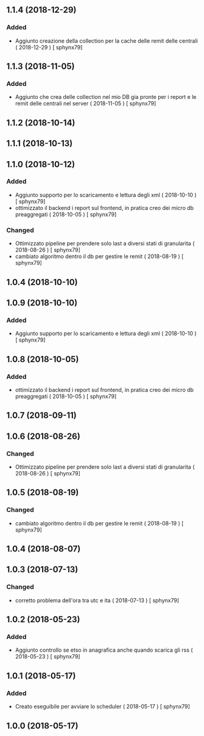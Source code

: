 ## 1.1.4 (2018-12-29)
### Added
-  Aggiunto creazione della collection per la cache delle remit delle centrali  ( 2018-12-29 ) [ sphynx79]



## 1.1.3 (2018-11-05)
### Added
-  Aggiunto che crea delle collection nel mio DB gia pronte per i report e le remit delle centrali nel server  ( 2018-11-05 ) [ sphynx79]



## 1.1.2 (2018-10-14)


## 1.1.1 (2018-10-13)


## 1.1.0 (2018-10-12)
### Added
-  Aggiunto supporto per lo scaricamento e lettura degli xml  ( 2018-10-10 ) [ sphynx79]
-  ottimizzato il backend i report sul frontend, in pratica creo dei micro db preaggregati  ( 2018-10-05 ) [ sphynx79]

### Changed
-  Ottimizzato pipeline per prendere solo last a diversi stati di granularita  ( 2018-08-26 ) [ sphynx79]
-  cambiato algoritmo dentro il db per gestire le remit  ( 2018-08-19 ) [ sphynx79]



## 1.0.4 (2018-10-10)


## 1.0.9 (2018-10-10)
### Added
-  Aggiunto supporto per lo scaricamento e lettura degli xml  ( 2018-10-10 ) [ sphynx79]



## 1.0.8 (2018-10-05)
### Added
-  ottimizzato il backend i report sul frontend, in pratica creo dei micro db preaggregati  ( 2018-10-05 ) [ sphynx79]



## 1.0.7 (2018-09-11)


## 1.0.6 (2018-08-26)
### Changed
-  Ottimizzato pipeline per prendere solo last a diversi stati di granularita  ( 2018-08-26 ) [ sphynx79]



## 1.0.5 (2018-08-19)
### Changed
-  cambiato algoritmo dentro il db per gestire le remit  ( 2018-08-19 ) [ sphynx79]



## 1.0.4 (2018-08-07)


## 1.0.3 (2018-07-13)
### Changed
-  corretto problema dell'ora tra utc e ita  ( 2018-07-13 ) [ sphynx79]



## 1.0.2 (2018-05-23)
### Added
-  Aggiunto controllo se etso in anagrafica anche quando scarica gli rss  ( 2018-05-23 ) [ sphynx79]



## 1.0.1 (2018-05-17)
### Added
-  Creato eseguibile per avviare lo scheduler  ( 2018-05-17 ) [ sphynx79]



## 1.0.0 (2018-05-17)



